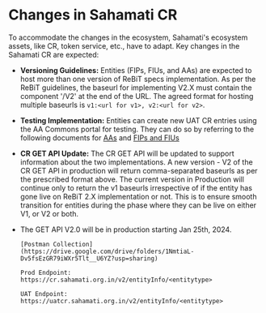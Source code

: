 
# Changes in Sahamati CR

To accommodate the changes in the ecosystem, Sahamati's ecosystem assets, like CR, token service, etc., have to adapt. Key changes in the Sahamati CR are expected:

- **Versioning Guidelines:** Entities (FIPs, FIUs, and AAs) are expected to host more than one version of ReBiT specs implementation. As per the ReBiT guidelines, the baseurl for implementing V2.X must contain the component '/V2' at the end of the URL. The agreed format for hosting multiple baseurls is  `v1:<url for v1>, v2:<url for v2>`.
  
- **Testing Implementation:** Entities can create new UAT CR entries using the AA Commons portal for testing. They can do so by referring to the following documents for [AAs](api.rebit.org.in) and [FIPs and FIUs](https://github.com/Sahamati/Ecosystem-Readiness-for-ReBIT-2.x-specs-/blob/main/FIP_and_FIU_Go_Live_Process.md)

- **CR GET API Update:** The CR GET API will be updated to support information about the two implementations. A new version - V2 of the CR GET API in production will return comma-separated baseurls as per the prescribed format above. The current version in Production will continue only to return the v1 baseurls irrespective of if the entity has gone live on ReBiT 2.X implementation or not. This is to ensure smooth transition for entities during the phase where they can be live on either V1, or V2 or both.
- The GET API V2.0 will be in production starting Jan 25th, 2024.
  
  `[Postman Collection](https://drive.google.com/drive/folders/1NmtiaL-Dv5fsEzGR79iWXr5Tlt__U6YZ?usp=sharing)`
  
  `Prod Endpoint:  https://cr.sahamati.org.in/v2/entityInfo/<entitytype>`
  
  `UAT Endpoint: https://uatcr.sahamati.org.in/v2/entityInfo/<entitytype>`
